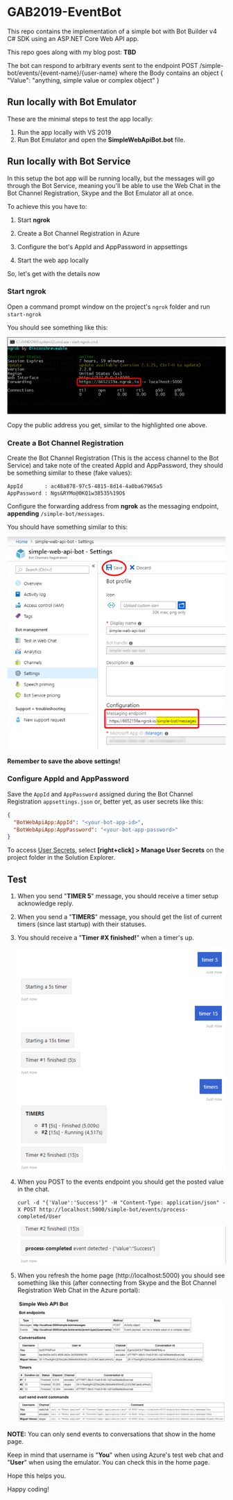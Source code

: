 # GAB2019-EventBot

This repo contains the implementation of a simple bot with Bot Builder v4 C# SDK using an ASP.NET Core Web API app.

This repo goes along with my blog post: **TBD**

The bot can respond to arbitrary events sent to the endpoint POST /simple-bot/events/{event-name}/{user-name} where the Body contains an object { "Value": "anything, simple value or complex object" }

## Run locally with Bot Emulator

These are the minimal steps to test the app locally:

1. Run the app locally with VS 2019
2. Run Bot Emulator and open the **SimpleWebApiBot.bot** file.

## Run locally with Bot Service

In this setup the bot app will be running locally, but the messages will go through the Bot Service, meaning you'll be able to use the Web Chat in the Bot Channel Registration, Skype and the Bot Emulator all at once.

To achieve this you have to:

1. Start **ngrok**

2. Create a Bot Channel Registration in Azure

3. Configure the bot's AppId and AppPassword in appsettings

4. Start the web app locally

So, let's get with the details now

### Start ngrok

Open a command prompt window on the project's `ngrok` folder and run `start-ngrok`

You should see something like this:

![](images/proactive-bot-ngrok-console.png)

Copy the public address you get, similar to the highlighted one above.

### Create a Bot Channel Registration

Create the Bot Channel Registration (This is the access channel to the Bot Service) and take note of the created AppId and AppPassword, they should be something similar to these (fake values):

```
AppId       : ac48a878-97c5-4815-8d14-4a0ba67965a5
AppPassword : Ngs&RYMo@0KQ1w38535%19O$
```

Configure the forwarding address from **ngrok** as the messaging endpoint, **appending** `/simple-bot/messages`.

You should have something similar to this:

![](images/proactive-bot-channel-registration.png)

**Remember to save the above settings!**

### Configure AppId and AppPassword

Save the `AppId` and `AppPassword` assigned during the Bot Channel Registration `appsettings.json` or, better yet, as user secrets like this:

```json
{
  "BotWebApiApp:AppId": "<your-bot-app-id>",
  "BotWebApiApp:AppPassword": "<your-bot-app-password>"
}
```

To access [User Secrets](https://docs.microsoft.com/en-us/aspnet/core/security/app-secrets?view=aspnetcore-2.2&tabs=windows), select **[right+click] > Manage User Secrets** on the project folder in the Solution Explorer.

## Test

1. When you send "**TIMER 5**" message, you should receive a timer setup acknowledge reply.

2. When you send a "**TIMERS**" message, you should get the list of current timers (since last startup) with their statuses.

3. You should receive a "**Timer #X finished!**" when a timer's up.

   ![](images/proactive-bot-timer-interaction.png)

4. When you POST to the events endpoint you should get the posted value in the chat.

   ```console
   curl -d "{'Value':'Success'}" -H "Content-Type: application/json" -X POST http://localhost:5000/simple-bot/events/process-completed/User
   ```

   ![](images/proactive-bot-event-interaction.png)

5. When you refresh the home page (http://localhost:5000) you should see something like this (after connecting from Skype and the Bot Channel Registration Web Chat in the Azure portal):

   ![](images/proactive-bot-home-page.png)

**NOTE:** You can only send events to conversations that show in the home page.

Keep in mind that username is "**You**" when using Azure's test web chat and "**User**" when using the emulator. You can check this in the home page.

Hope this helps you.

Happy coding!
